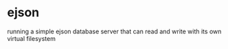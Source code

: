# ejson
running a simple ejson database server that can read and write with its own virtual filesystem
